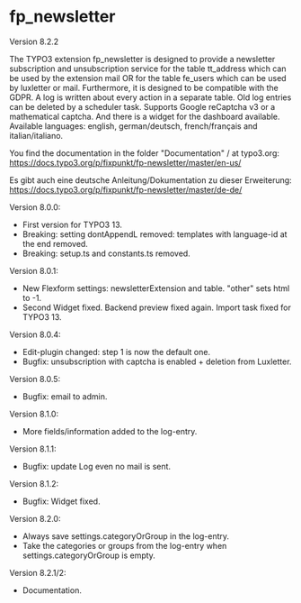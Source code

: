 # fp_newsletter

Version 8.2.2

The TYPO3 extension fp_newsletter is designed to provide a newsletter subscription and unsubscription service for the
table tt_address which can be used by the extension mail OR for the table fe_users which can be used by luxletter or mail.
Furthermore, it is designed to be compatible with the GDPR. A log is written about every action in a separate table.
Old log entries can be deleted by a scheduler task.
Supports Google reCaptcha v3 or a mathematical captcha.
And there is a widget for the dashboard available.
Available languages: english, german/deutsch, french/français and italian/italiano.

You find the documentation in the folder "Documentation" / at typo3.org:
https://docs.typo3.org/p/fixpunkt/fp-newsletter/master/en-us/

Es gibt auch eine deutsche Anleitung/Dokumentation zu dieser Erweiterung:
https://docs.typo3.org/p/fixpunkt/fp-newsletter/master/de-de/


Version 8.0.0:
- First version for TYPO3 13.
- Breaking: setting dontAppendL removed: templates with language-id at the end removed.
- Breaking: setup.ts and constants.ts removed.

Version 8.0.1:
- New Flexform settings: newsletterExtension and table. "other" sets html to -1.
- Second Widget fixed. Backend preview fixed again. Import task fixed for TYPO3 13.

Version 8.0.4:
- Edit-plugin changed: step 1 is now the default one.
- Bugfix: unsubscription with captcha is enabled + deletion from Luxletter.

Version 8.0.5:
- Bugfix: email to admin.

Version 8.1.0:
- More fields/information added to the log-entry.

Version 8.1.1:
- Bugfix: update Log even no mail is sent.

Version 8.1.2:
- Bugfix: Widget fixed.

Version 8.2.0:
- Always save settings.categoryOrGroup in the log-entry.
- Take the categories or groups from the log-entry when settings.categoryOrGroup is empty.

Version 8.2.1/2:
- Documentation.
